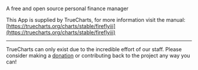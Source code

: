 A free and open source personal finance manager

This App is supplied by TrueCharts, for more information visit the manual: [https://truecharts.org/charts/stable/fireflyiii](https://truecharts.org/charts/stable/fireflyiii)

---

TrueCharts can only exist due to the incredible effort of our staff.
Please consider making a [donation](https://truecharts.org/about/sponsor) or contributing back to the project any way you can!

